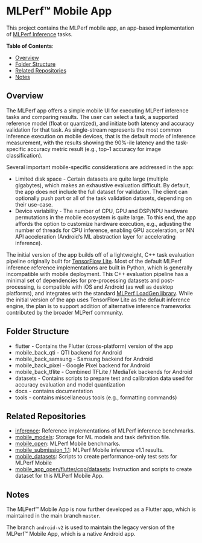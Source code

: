 # MLPerf™ Mobile App

This project contains the MLPerf mobile app, an app-based implementation of
[MLPerf Inference](https://github.com/mlperf/inference) tasks.

**Table of Contents**:

* [Overview](#overview)
* [Folder Structure](#folder-structure)
* [Related Repositories](#related-repositories)
* [Notes](#notes)

## Overview

The MLPerf app offers a simple mobile UI for executing MLPerf inference tasks
and comparing results. The user can select a task, a supported reference model
(float or quantized), and initiate both latency and accuracy validation for that
task. As single-stream represents the most common inference execution on mobile
devices, that is the default mode of inference measurement, with the results
showing the 90%-ile latency and the task-specific accuracy metric result (e.g.,
top-1 accuracy for image classification).

Several important mobile-specific considerations are addressed in the app:

* Limited disk space - Certain datasets are quite large (multiple gigabytes),
    which makes an exhaustive evaluation difficult. By default, the app does not
    include the full dataset for validation. The client can optionally push part
    or all of the task validation datasets, depending on their use-case.
* Device variability - The number of CPU, GPU and DSP/NPU hardware
    permutations in the mobile ecosystem is quite large. To this end, the app
    affords the option to customize hardware execution, e.g., adjusting the
    number of threads for CPU inference, enabling GPU acceleration, or NN API
    acceleration (Android’s ML abstraction layer for accelerating inference).

The initial version of the app builds off of a lightweight, C++ task evaluation
pipeline originally built for
[TensorFlow Lite](https://www.tensorflow.org/lite/). Most of the default MLPerf
inference reference implementations are built in Python, which is generally
incompatible with mobile deployment. This C++ evaluation pipeline has a minimal
set of dependencies for pre-processing datasets and post-processing, is
compatible with iOS and Android (as well as desktop platforms), and integrates
with the standard
[MLPerf LoadGen library](https://github.com/mlperf/inference/tree/master/loadgen).
While the initial version of the app uses TensorFlow Lite as the default
inference engine, the plan is to support addition of alternative inference
frameworks contributed by the broader MLPerf community.

## Folder Structure

* flutter - Contains the Flutter (cross-platform) version of the app
* mobile_back_qti - QTI backend for Android
* mobile_back_samsung - Samsung backend for Android
* mobile_back_pixel - Google Pixel backend for Android
* mobile_back_tflite - Combined TFLite / MediaTek backends for Android
* datasets - Contains scripts to prepare test and calibration data used for accuracy evaluation and model quantization
* docs - contains documentation
* tools - contains miscellaneous tools (e.g., formatting commands)

## Related Repositories

* [inference](https://github.com/mlcommons/inference): Reference implementations of MLPerf inference benchmarks.
* [mobile_models](https://github.com/mlcommons/mobile_models): Storage for ML models and task definition file.
* [mobile_open](https://github.com/mlcommons/mobile_open): MLPerf Mobile benchmarks.
* [mobile_submission_1.1](https://github.com/mlcommons/mobile_submission_1.1): MLPerf Mobile inference v1.1 results.
* [mobile_datasets](https://github.com/mlcommons/mobile_datasets): Scripts to create performance-only test sets for
  MLPerf Mobile
* [mobile_app_open/flutter/cpp/datasets](https://github.com/mlcommons/mobile_app_open/tree/master/flutter/cpp/datasets):
  Instruction and scripts to create dataset for this MLPerf Mobile App.

## Notes

The MLPerf™ Mobile App is now further developed as a Flutter app,
which is maintained in the main branch `master`.

The branch `android-v2` is used to maintain the legacy version of the MLPerf™ Mobile App,
which is a native Android app.
